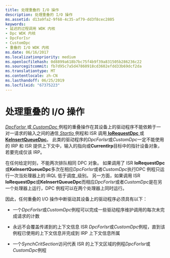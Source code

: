 ```yaml
---
title: 处理重叠的 I/O 操作
description: 处理重叠的 I/O 操作
ms.assetid: d13a9fa2-9f68-4c35-af79-dd3f8cec2805
keywords:
- 延迟的过程调用 WDK 内核
- Dpc WDK 内核
- DpcForIsr
- CustomDpc
- 重叠的 I/O WDK 内核
ms.date: 06/16/2017
ms.localizationpriority: medium
ms.openlocfilehash: 0d8899a618b7bc75f4b9f39a831505b286236c22
ms.sourcegitcommit: fb7d95c7a5d47860918cd3602efdd33b69dcf2da
ms.translationtype: MT
ms.contentlocale: zh-CN
ms.lasthandoff: 06/25/2019
ms.locfileid: "67375223"
---
```

# <a name="handling-overlapped-io-operations"></a>处理重叠的 I/O 操作





[ *DpcForIsr* ](https://docs.microsoft.com/windows-hardware/drivers/ddi/content/wdm/nc-wdm-io_dpc_routine)或[ *CustomDpc* ](https://docs.microsoft.com/windows-hardware/drivers/ddi/content/wdm/nc-wdm-kdeferred_routine)例程的重叠操作在其设备上的驱动程序不能依赖于一对一请求的输入之间的通信[ *StartIo* ](https://docs.microsoft.com/windows-hardware/drivers/ddi/content/wdm/nc-wdm-driver_startio)例程和 ISR 调用[ **IoRequestDpc** ](https://docs.microsoft.com/windows-hardware/drivers/ddi/content/wdm/nf-wdm-iorequestdpc)或[ **KeInsertQueueDpc**](https://docs.microsoft.com/windows-hardware/drivers/ddi/content/wdm/nf-wdm-keinsertqueuedpc)。 此类的驱动程序的*DpcForIsr*或*CustomDpc*一定不能使用的 IRP 和 ISR 提供上下文中，输入的指向或**CurrentIrp**目标中的指针设备对象，若要完成仅该 IRP。

在任何给定时刻，不能两次排队相同 DPC 对象。 如果调用了 ISR **IoRequestDpc**或**KeInsertQueueDpc**多次在相应*DpcForIsr*或者*CustomDpc*执行DPC 例程只运行一次当处理器上的 IRQL 低于调度\_级别。 另一方面，如果调用 ISR **IoRequestDpc**或**KeInsertQueueDpc**而相应*DpcForIsr*或者*CustomDpc*是在另一个处理器上运行，DPC 例程可以在两个处理器上同时运行。

因此，任何重叠的 I/O 操作中断驱动其设备上的驱动程序必须具有以下：

-   一个*DpcForIsr*或*CustomDpc*例程可以完成一些驱动程序维护调用的每次未完成请求的计数

-   永远不会覆盖传递到的上下文信息 ISR *DpcForIsr*或*CustomDpc*例程，直到该例程已使用的上下文信息并完成到 IRP 上下文信息所属

-   一个*SynchCritSection*访问代表 ISR 的上下文区域的例程*DpcForIsr*或*CustomDpc*例程

 

 




